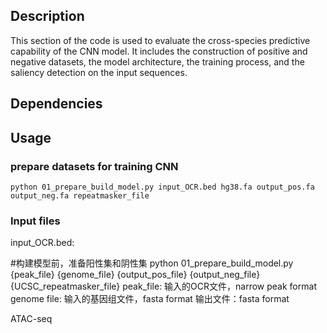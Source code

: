 ## **Description**
This section of the code is used to evaluate the cross-species predictive capability of the CNN model. It includes the construction of positive and negative datasets, the model architecture, the training process, and the saliency detection on the input sequences.

## **Dependencies**


## **Usage**
### **prepare datasets for training CNN**
`python 01_prepare_build_model.py input_OCR.bed hg38.fa output_pos.fa output_neg.fa repeatmasker_file`
### **Input files**
input_OCR.bed:

#构建模型前，准备阳性集和阴性集
python 01_prepare_build_model.py {peak_file} {genome_file} {output_pos_file} {output_neg_file} {UCSC_repeatmasker_file}
peak_file: 输入的OCR文件，narrow peak format
genome file: 输入的基因组文件，fasta format
输出文件：fasta format

ATAC-seq
